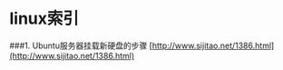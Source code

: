 # linux索引
###1. Ubuntu服务器挂载新硬盘的步骤
[http://www.sijitao.net/1386.html](http://www.sijitao.net/1386.html)
